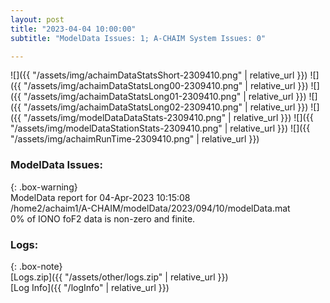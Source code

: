 ```yaml
---
layout: post
title: "2023-04-04 10:00:00"
subtitle: "ModelData Issues: 1; A-CHAIM System Issues: 0"

---
```


![]({{ "/assets/img/achaimDataStatsShort-2309410.png" | relative_url }})
![]({{ "/assets/img/achaimDataStatsLong00-2309410.png" | relative_url }})
![]({{ "/assets/img/achaimDataStatsLong01-2309410.png" | relative_url }})
![]({{ "/assets/img/achaimDataStatsLong02-2309410.png" | relative_url }})
![]({{ "/assets/img/modelDataDataStats-2309410.png" | relative_url }})
![]({{ "/assets/img/modelDataStationStats-2309410.png" | relative_url }})
![]({{ "/assets/img/achaimRunTime-2309410.png" | relative_url }})


### ModelData Issues:  
  
{: .box-warning}  
 ModelData report for 04-Apr-2023 10:15:08   
 /home2/achaim1/A-CHAIM/modelData/2023/094/10/modelData.mat   
 0% of IONO foF2 data is non-zero and finite.   
  


### Logs:  
  
{: .box-note}  
[Logs.zip]({{ "/assets/other/logs.zip" | relative_url }})  
[Log Info]({{ "/logInfo" | relative_url }})  
